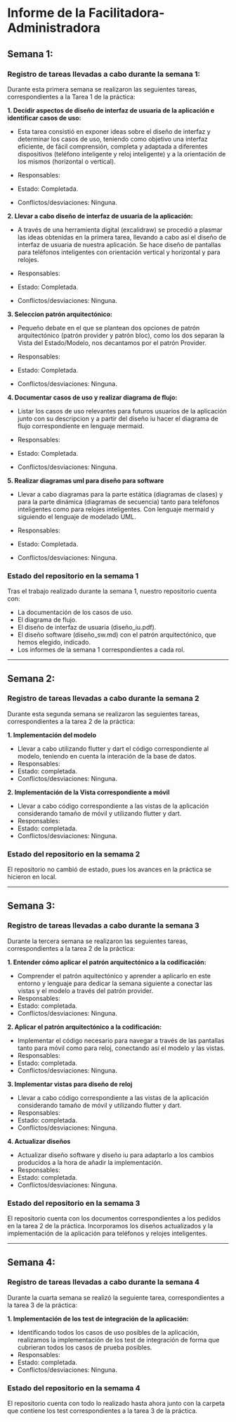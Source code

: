 # Informe de la Facilitadora-Administradora
## Semana 1:

### Registro de tareas llevadas a cabo durante la semana 1:

Durante esta primera semana se realizaron las seguientes tareas, correspondientes a la Tarea 1 de la práctica:

**1. Decidir aspectos de diseño de interfaz de usuaria de la aplicación e identificar casos de uso:**

- Esta tarea consistió en exponer ideas sobre el diseño de interfaz y determinar los casos de uso, 
teniendo como objetivo una interfaz eficiente, de fácil comprensión, completa y adaptada a diferentes dispositivos 
(teléfono inteligente y reloj inteligente) y a la orientación de los mismos (horizontal o vertical).

- Responsables: 
- Estado: Completada.
- Conflictos/desviaciones: Ninguna.

**2. Llevar a cabo diseño de interfaz de usuaria de la aplicación:**
- A través de una herramienta digital (excalidraw) se procedió a plasmar las ideas obtenidas en la primera tarea,
 llevando a cabo así el diseño de interfaz de usuaria de nuestra aplicación.
 Se hace diseño de pantallas para teléfonos inteligentes con orientación vertical y horizontal y para relojes.
 
- Responsables:
- Estado: Completada.
- Conflictos/desviaciones: Ninguna.

**3. Seleccion patrón arquitectónico:**
- Pequeño debate en el que se plantean dos opciones de patrón arquitectónico (patrón provider y patrón bloc), 
como los dos separan la Vista del Estado/Modelo, nos decantamos por el patrón Provider.

- Responsables: 
- Estado: Completada.
- Conflictos/desviaciones: Ninguna.

**4. Documentar casos de uso y realizar diagrama de flujo:**
- Listar los casos de uso relevantes para futuros usuarios de la aplicación junto con su descripcion y a partir
 del diseño iu hacer el diagrama de flujo correspondiente en lenguaje mermaid.

- Responsables: 
- Estado: Completada.
- Conflictos/desviaciones: Ninguna.

**5. Realizar diagramas uml para diseño para software**
- Llevar a cabo diagramas para la parte estática (diagramas de clases) y para la parte dinámica (diagramas de secuencia)
  tanto para teléfonos inteligentes como para relojes inteligentes. Con lenguaje mermaid y siguiendo el lenguaje de modelado UML.
  
- Responsables: 
- Estado: Completada.
- Conflictos/desviaciones: Ninguna.
  

### Estado del repositorio en la semama 1

Tras el trabajo realizado durante la semana 1, nuestro repositorio cuenta con:

- La documentación de los casos de uso.
- El diagrama de flujo.
- El diseño de interfaz de usuaria (diseño_iu.pdf).
- El diseño software (diseño_sw.md) con el patrón arquitectónico, que hemos elegido, indicado.
- Los informes de la semana 1 correspondientes a cada rol.

---


## Semana 2:
###  Registro de tareas llevadas a cabo durante la semana 2

Durante esta segunda semana se realizaron las seguientes tareas, correspondientes a la tarea 2 de la práctica:    


**1. Implementación del modelo**
- Llevar a cabo utilizando flutter y dart el código correspondiente al modelo, 
  teniendo en cuenta la interación de la base de datos.
- Responsables: 
- Estado: completada.
- Conflictos/desviaciones: Ninguna.

**2. Implementación de la Vista correspondiente a móvil**
- Llevar a cabo código correspondiente a las vistas de la aplicación considerando tamaño de móvil y utilizando flutter y dart.
- Responsables:
- Estado: completada.
- Conflictos/desviaciones: Ninguna.
  
### Estado del repositorio en la semama 2
El repositorio no cambió de estado, pues los avances en la práctica se hicieron en local.

---
## Semana 3:
###  Registro de tareas llevadas a cabo durante la semana 3

Durante la tercera semana se realizaron las seguientes tareas, correspondientes a la tarea 2 de la práctica:

**1. Entender cómo aplicar el patrón arquitectónico a la codificación:** 
- Comprender el patrón aquitectónico y aprender a aplicarlo en este entorno y lenguaje 
  para dedicar la semana siguiente a conectar las vistas y el modelo a través del patrón provider.
- Responsables: 
- Estado: completada.
- Conflictos/desviaciones: Ninguna.
  
**2. Aplicar el patrón arquitectónico a la codificación:**

- Implementar el código necesario para navegar a través de las pantallas tanto para móvil como para reloj, conectando así el modelo y las vistas.
- Responsables: 
- Estado: completada.
- Conflictos/desviaciones: Ninguna.

**3. Implementar vistas para diseño de reloj**

- Llevar a cabo código correspondiente a las vistas de la aplicación considerando tamaño de móvil y utilizando flutter y dart.
- Responsables: 
- Estado: completada.
- Conflictos/desviaciones: Ninguna.
  
**4. Actualizar diseños**

- Actualizar diseño software y diseño iu para adaptarlo a los cambios producidos a la hora de añadir la implementación. 
- Responsables: 
- Estado: completada.
- Conflictos/desviaciones: Ninguna.

### Estado del repositorio en la semama 3
El repositorio cuenta con los documentos correspondientes a los pedidos en la tarea 2 de la práctica.
Incorporamos los diseños actualizados y la implementación de la aplicación para teléfonos y relojes inteligentes.

---
## Semana 4:
###  Registro de tareas llevadas a cabo durante la semana 4

Durante la cuarta semana se realizó la seguiente tarea, correspondientes a la tarea 3 de la práctica:

**1. Implementación de los test de integración de la aplicación:** 
- Identificando todos los casos de uso posibles de la aplicación, realizamos la implementación de los test de integración de forma que cubrieran todos los casos de prueba posibles.
- Responsables: 
- Estado: completada.
- Conflictos/desviaciones: Ninguna.
  

### Estado del repositorio en la semama 4
El repositorio cuenta con todo lo realizado hasta ahora junto con la carpeta que contiene los test correspondientes a la tarea 3 de la práctica.
